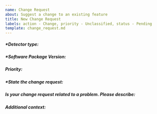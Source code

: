 ```yaml
---
name: Change Request
about: Suggest a change to an existing feature
title: New Change Request
labels: action - Change, priority - Unclassified, status - Pending
template: change_request.md
---
```

<!-- Preview changes before submitting -->
<!-- Please fill out everything with an *, as this report will be discarded otherwise -->
<!-- This is a comment, the syntax is a bit different from c++ or bash -->

##### *Detector type: 
<!-- If applicable, Eiger, Jungfrau, Mythen3, Gotthard2, Gotthard, Moench, ChipTestBoard -->

##### *Software Package Version: 
<!-- developer, 4.2.0, 4.1.1, etc -->

##### Priority:
<!-- Super Low, Low, Medium, High, Super High -->

##### *State the change request:
<!--  A clear and concise description of what the change is to an existing feature -->

##### Is your change request related to a problem. Please describe:
<!-- A clear and concise description of what the problem is. Ex. I'm always frustrated when [...] -->

##### Additional context:
<!--  Add any other context about the feature here -->
